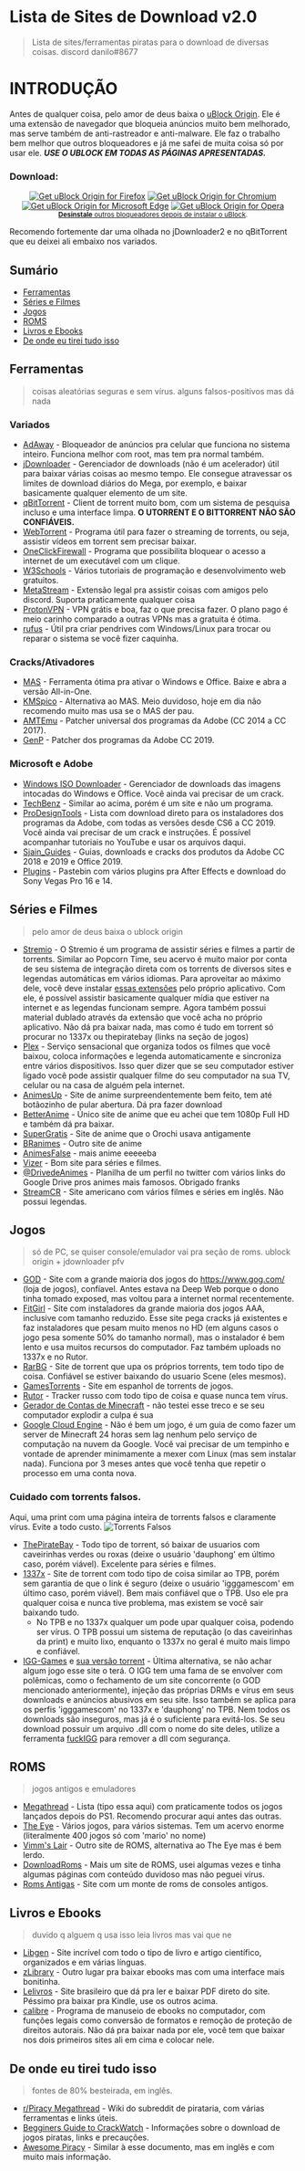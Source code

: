 # Lista de Sites de Download v2.0
>Lista de sites/ferramentas piratas para o download de diversas coisas. discord danilo#8677

# INTRODUÇÃO
Antes de qualquer coisa, pelo amor de deus baixa o [uBlock Origin](https://github.com/gorhill/uBlock). Ele é uma extensão de navegador que bloqueia anúncios muito bem melhorado, mas serve também de anti-rastreador e anti-malware. Ele faz o trabalho bem melhor que outros bloqueadores e já me safei de muita coisa só por usar ele.
***USE O UBLOCK EM TODAS AS PÁGINAS APRESENTADAS.***
### Download:
<p align="center">
<a href="https://addons.mozilla.org/addon/ublock-origin/"><img src="https://user-images.githubusercontent.com/585534/107280546-7b9b2a00-6a26-11eb-8f9f-f95932f4bfec.png" alt="Get uBlock Origin for Firefox"></a> 
<a href="https://chrome.google.com/webstore/detail/ublock-origin/cjpalhdlnbpafiamejdnhcphjbkeiagm"><img src="https://user-images.githubusercontent.com/585534/107280622-91a8ea80-6a26-11eb-8d07-77c548b28665.png" alt="Get uBlock Origin for Chromium"></a>
<a href="https://microsoftedge.microsoft.com/addons/detail/odfafepnkmbhccpbejgmiehpchacaeak"><img src="https://user-images.githubusercontent.com/585534/107280673-a5ece780-6a26-11eb-9cc7-9fa9f9f81180.png" alt="Get uBlock Origin for Microsoft Edge"></a>
<a href="https://addons.opera.com/extensions/details/ublock/"><img src="https://user-images.githubusercontent.com/585534/107280692-ac7b5f00-6a26-11eb-85c7-088926504452.png" alt="Get uBlock Origin for Opera"></a>
      <br><sub><a href="https://twitter.com/gorhill/status/1033706103782170625"><b>Desinstale</b> outros bloqueadores depois de instalar o uBlock</a>.</sub>
</p>
Recomendo fortemente dar uma olhada no jDownloader2 e no qBitTorrent que eu deixei ali embaixo nos variados.

## Sumário
- [Ferramentas](#ferramentas)
- [Séries e Filmes](#séries-e-filmes)
- [Jogos](#jogos)
- [ROMS](#roms)
- [Livros e Ebooks](#livros-e-ebooks)
- [De onde eu tirei tudo isso](#de-onde-eu-tirei-tudo-isso)

## Ferramentas
>coisas aleatórias seguras e sem vírus. alguns falsos-positivos mas dá nada
### Variados
- [AdAway](https://adaway.org/) - Bloqueador de anúncios pra celular que funciona no sistema inteiro. Funciona melhor com root, mas tem pra normal também.
- [jDownloader](http://jdownloader.org/jdownloader2) - Gerenciador de downloads (não é um acelerador) útil para baixar várias coisas ao mesmo tempo. Ele consegue atravessar os limites de download diários do Mega, por exemplo, e baixar basicamente qualquer elemento de um site.
- [qBitTorrent](https://www.qbittorrent.org/download.php) - Client de torrent muito bom, com um sistema de pesquisa incluso e uma interface limpa. **O UTORRENT E O BITTORRENT NÃO SÃO CONFIÁVEIS.**
- [WebTorrent](https://webtorrent.io/) - Programa útil para fazer o streaming de torrents, ou seja, assistir vídeos em torrent sem precisar baixar.
- [OneClickFirewall](https://winaero.com/comment.php?comment.news.1841) - Programa que possibilita bloquear o acesso a internet de um executável com um clique.
- [W3Schools](https://www.w3schools.com/) - Vários tutoriais de programação e desenvolvimento web gratuitos.
- [MetaStream](https://getmetastream.com/) - Extensão legal pra assistir coisas com amigos pelo discord. Suporta praticamente qualquer coisa
- [ProtonVPN](https://protonvpn.com/) - VPN grátis e boa, faz o que precisa fazer. O plano pago é meio carinho comparado a outras VPNs mas a gratuita é ótima.
- [rufus](https://rufus.ie/pt_BR/) - Útil pra criar pendrives com Windows/Linux para trocar ou reparar o sistema se você fizer caquinha.
### Cracks/Ativadores
- [MAS](https://github.com/massgravel/Microsoft-Activation-Scripts/releases) - Ferramenta ótima pra ativar o Windows e Office. Baixe e abra a versão All-in-One.
- [KMSpico](https://mega.nz/#F!DiJBwSKQ!QmdtN1HD8v8xQmkBI8gADg) - Alternativa ao MAS. Meio duvidoso, hoje em dia não recomendo muito mas usa se o MAS der pau.
- [AMTEmu](https://mega.nz/#F!Wug3HarT!Vh56AkrfxbYCGJ9Qal2I1Q) - Patcher universal dos programas da Adobe (CC 2014 a CC 2017).
- [GenP](https://drive.google.com/drive/folders/12smHql52DP-uv61E5tc8EKZUjhq6X2rW) - Patcher dos programas da Adobe CC 2019.
### Microsoft e Adobe
- [Windows ISO Downloader](https://www.heidoc.net/php/Windows-ISO-Downloader.exe) - Gerenciador de downloads das imagens intocadas do Windows e Office. Você ainda vai precisar de um crack.
- [TechBenz](https://tb.rg-adguard.net/public.php) - Similar ao acima, porém é um site e não um programa.
- [ProDesignTools](https://prodesigntools.com/adobe-cc-2018-direct-download-links.html) - Lista com download direto para os instaladores dos programas da Adobe, com todas as versões desde CS6 a CC 2019. Você ainda vai precisar de um crack e instruções. É possível acompanhar tutoriais no YouTube e usar os arquivos daqui.
- [Sjain_Guides](https://saidit.net/s/sjain_guides) - Guias, downloads e cracks dos produtos da Adobe CC 2018 e 2019 e Office 2019.
- [Plugins](https://pastebin.com/raw/5FHieQS0) - Pastebin com vários plugins pra After Effects e download do Sony Vegas Pro 16 e 14.

## Séries e Filmes
>pelo amor de deus baixa o ublock origin
- [Stremio](https://www.stremio.com/) - O Stremio é um programa de assistir séries e filmes a partir de torrents. Similar ao Popcorn Time, seu acervo é muito maior por conta de seu sistema de integração direta com os torrents de diversos sites e legendas automáticas em vários idiomas. Para aproveitar ao máximo dele, você deve instalar [essas extensões](http://prntscr.com/nezbkb) pelo próprio aplicativo. Com ele, é possível assistir basicamente qualquer mídia que estiver na internet e as legendas funcionam sempre. Agora também possui material dublado através da extensão que você acha no próprio aplicativo. Não dá pra baixar nada, mas como é tudo em torrent só procurar no 1337x ou thepiratebay (links na seção de jogos)
- [Plex](https://www.plex.tv/) - Serviço sensacional que organiza todos os filmes que você baixou, coloca informações e legenda automaticamente e sincroniza entre vários dispositivos. Isso quer dizer que se seu computador estiver ligado você pode assistir qualquer filme do seu computador na sua TV, celular ou na casa de alguém pela internet.
- [AnimesUp](https://animesup.net/) - Site de anime surpreendentemente bem feito, tem até botãozinho de pular abertura. Dá pra fazer download
- [BetterAnime](https://betteranime.net/) - Único site de anime que eu achei que tem 1080p Full HD e também dá pra baixar.
- [SuperGratis](https://supergratis.biz) - Site de anime que o Orochi usava antigamente
- [BRanimes](https://www.branimes.com) - Outro site de anime
- [AnimesFalse](https://animesfalse.net/) - mais anime eeeeeba
- [Vizer](https://vizer.tv/) - Bom site para séries e filmes.
- [@DrivedeAnimes](https://docs.google.com/spreadsheets/d/1feF3KZbFsFu4iS6aSFSfe3ky95jTBEugCmYgssyPwbY/edit#gid=0&fvid=1492263860) - Planilha de um perfil no twitter com vários links do Google Drive pros animes mais famosos. Obrigado franks
- [StreamCR](https://movies.org/) - Site americano com vários filmes e séries em inglês. Não possui legendas.

## Jogos
>só de PC, se quiser console/emulador vai pra seção de roms. ublock origin + jdownloader pfv
- [GOD](https://gog-games.com/) - Site com a grande maioria dos jogos do https://www.gog.com/ (loja de jogos), confíavel. Antes estava na Deep Web porque o dono tinha tomado exposed, mas voltou para a internet normal recentemente.
- [FitGirl](http://fitgirl-repacks.site/) - Site com instaladores da grande maioria dos jogos AAA, inclusive com tamanho reduzido. Esse site pega cracks já existentes e faz instaladores que pesam muito menos no HD (em alguns casos o jogo pesa somente 50% do tamanho normal), mas o instalador é bem lento e usa muitos recursos do computador. Faz também uploads no 1337x e no Rutor.
- [RarBG](https://rarbg.to/index37.php) - Site de torrent que upa os próprios torrents, tem todo tipo de coisa. Confiável se estiver baixando do usuario Scene (eles mesmos).
- [GamesTorrents](https://www.gamestorrents.io/) - Site em espanhol de torrents de jogos.
- [Rutor](http://rutor.info/) - Tracker russo com todo tipo de coisa e quase nunca tem vírus.
- [Gerador de Contas de Minecraft](https://mcleaks.net/) - não testei esse treco e se seu computador explodir a culpa é sua
- [Google Cloud Engine](https://www.youtube.com/watch?v=KDYGMS0Z3Rg) - Não é bem um jogo, é um guia de como fazer um server de Minecraft 24 horas sem lag nenhum pelo serviço de computação na nuvem da Google. Você vai precisar de um tempinho e vontade de aprender minimamente a mexer com Linux (mas sem instalar nada). Funciona por 3 meses antes que você tenha que repetir o processo em uma conta nova.
### Cuidado com torrents falsos.
Aqui, uma print com uma página inteira de torrents falsos e claramente vírus. Evite a todo custo.
![Torrents Falsos](torrents_falsos.png)
- [ThePirateBay](https://thepiratebay.org/) - Todo tipo de torrent, só baixar de usuarios com caveirinhas verdes ou roxas (deixe o usuário 'dauphong' em último caso, porém viável). Excelente para séries e filmes.
- [1337x](https://1337x.to/) - Site de torrent com todo tipo de coisa similar ao TPB, porém sem garantia de que o link é seguro (deixe o usuário 'igggamescom' em último caso, porém viável). Bem mais confiável que o TPB. Uso ele pra qualquer coisa e nunca tive problema, mas existem se você sair baixando tudo.
  - No TPB e no 1337x qualquer um pode upar qualquer coisa, podendo ser vírus. O TPB possui um sistema de reputação (o das caveirinhas da print) e muito lixo, enquanto o 1337x no geral é muito mais limpo e confiável.
- [IGG-Games](https://igg-games.com/) e [sua versão torrent](https://pcgamestorrents.com/) - Última alternativa, se não achar algum jogo esse site o terá. O IGG tem uma fama de se envolver com polêmicas, como o fechamento de um site concorrente (o GOD mencionado anteriormente), injeção das próprias DRMs e vírus em seus downloads e anúncios abusivos em seu site. Isso também se aplica para os perfis 'igggamescom' no 1337x e 'dauphong' no TPB. Nem todos os downloads são inseguros, mas já é o suficiente para evitá-los. Se seu download possuir um arquivo .dll com o nome do site deles, utilize a ferramenta [fuckIGG](https://github.com/Pheeeeenom/fuckigg) para remover a dll com segurança.

## ROMS
>jogos antigos e emuladores
- [Megathread](https://r-roms.github.io/) - Lista (tipo essa aqui) com praticamente todos os jogos lançados depois do PS1. Recomendo procurar aqui antes das outras.
- [The Eye](http://the-eye.eu/public/rom/) - Vários jogos, para vários sistemas. Tem um acervo enorme (literalmente 400 jogos só com 'mario' no nome)
- [Vimm's Lair](https://vimm.net/?p=vault) - Outro site de ROMS, alternativa ao The Eye mas é bem lerdo.
- [DownloadRoms](https://www.downloadroms.io/) - Mais um site de ROMS, usei algumas vezes e tinha algumas páginas com conteúdo duvidoso mas não peguei vírus.
- [Roms Antigas](https://archive.org/download/No-Intro-Collection_2016-01-03_Fixed) - Site com um monte de roms de consoles antigos.

## Livros e Ebooks
>duvido q alguem q usa isso leia livros mas vai que ne
- [Libgen](https://whereislibgen.vercel.app/go) - Site incrível com todo o tipo de livro e artigo científico, organizados e em várias línguas.
- [zLibrary](https://br1lib.org/) - Outro lugar pra baixar ebooks mas com uma interface mais bonitinha.
- [Lelivros](https://lelivros.love/) - Site brasileiro que dá pra ler e baixar PDF direto do site. Péssimo pra baixar pra Kindle, use os outros acima.
- [calibre](https://calibre-ebook.com/) - Programa de manuseio de ebooks no computador, com funções legais como conversão de formatos e remoção de proteção de direitos autorais. Não dá pra baixar nada por ele, você tem que baixar nos dois primeiros sites ali em cima e colocar nele.

## De onde eu tirei tudo isso
>fontes de 80% besteirada, em inglês.
- [r/Piracy Megathread](https://www.reddit.com/r/piracy/wiki/megathread) - Wiki do subreddit de pirataria, com várias ferramentas e links úteis.
- [Begginers Guide to CrackWatch](https://www.reddit.com/r/CrackWatch/comments/7gyt85/crack_watch_beginners_guide_to_crack_watch/) - Informações sobre o download de jogos piratas, links e precauções.
- [Awesome Piracy](https://github.com/Igglybuff/awesome-piracy) - Similar à esse documento, mas em inglês e com muito mais informação.
